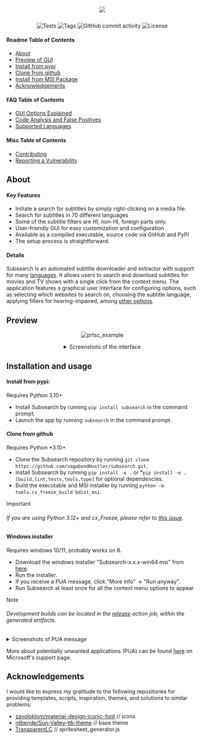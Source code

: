 <h1 align="center"><img src="https://raw.githubusercontent.com/vagabondHustler/SubSearch/main/assets/subsearch_v2.png"/></h1>

<div align="center">

![Tests](https://img.shields.io/github/actions/workflow/status/vagabondhustler/subsearch/ci.yml?style=flat-square&labelColor=1e1e2e&label=ci)
![Tags](https://img.shields.io/github/v/tag/vagabondhustler/subsearch?style=flat-square&labelColor=1e1e2e)
![GitHub commit activity](https://img.shields.io/github/commit-activity/m/vagabondhustler/subsearch?&style=flat-square&labelColor=1e1e2e)
![License](https://img.shields.io/github/license/vagabondhustler/SUbSearch?&style=flat-square&labelColor=1e1e2e)

</div>

#### Readme Table of Contents

- [About](#about)
- [Preview of GUI](#preview)
- [Install from pypi](#pypi)
- [Clone from github](#clone)
- [Install from MSI Package](#msi)
- [Acknowledgements](#thanks)

#### FAQ Table of Contents

- [GUI Options Explained](https://github.com/vagabondHustler/subsearch/discussions/556)
- [Code Analysis and False Positives](https://github.com/vagabondHustler/subsearch/discussions/557)
- [Supported Languages](https://github.com/vagabondHustler/subsearch/discussions/558)

#### Misc Table of Contents

- [Contributing](https://github.com/vagabondHustler/SubSearch/blob/main/.github/CONTRIBUTING.md)
- [Reporting a Vulnerability](https://github.com/vagabondHustler/SubSearch/blob/main/.github/SECURITY.md)

## About <a name = "about"></a>

#### Key Features
  
- Initiate a search for subtitles by simply right-clicking on a media file.
- Search for subtitles in 70 different languages
- Some of the subtitle filters are HI, non-HI, foreign parts only.
- User-friendly GUI for easy customization and configuration
- Available as a compiled executable, source code via GitHub and PyPI
- The setup process is straightforward.

#### Details

Subsearch is an automated subtitle downloader and extractor with support for many [languages](https://github.com/vagabondHustler/subsearch/discussions/558). It allows users to search and download subtitles for movies and TV shows with a single click from the context menu. The application features a graphical user interface for configuring options, such as selecting which websites to search on, choosing the subtitle language, applying filters for hearing-impaired, among [other options](https://github.com/vagabondHustler/subsearch/discussions/556).

## Preview <a name = "preview"></a>

<div align="center">

![prtsc_example](https://raw.githubusercontent.com/vagabondHustler/SubSearch/main/assets/example.gif)

<details>
<summary>Screenshots of the interface</summary>

![prtsc_language](https://github.com/vagabondHustler/subsearch/blob/main/assets/language_options.png?raw=true)

![prtsc_search](https://github.com/vagabondHustler/subsearch/blob/main/assets/search_filters.png?raw=true)

![prtsc_settings](https://github.com/vagabondHustler/subsearch/blob/main/assets/subsearch_options.png?raw=true)

![prtsc_download](https://github.com/vagabondHustler/subsearch/blob/main/assets/download_manager.png?raw=true)

</details>

</div>

## Installation and usage <a name = "getting_started_src"></a>

#### Install from pypi: <a name = "pypi"></a>

Requires Python 3.10+

- Install Subsearch by running `pip install subsearch` in the command prompt.
- Launch the app by running `subsearch` in the command prompt.

#### Clone from github <a name = "clone"></a>

Requires Python *3.10+

- Clone the Subsearch repository by running `git clone https://github.com/vagabondHustler/subsearch.git`.
- Install Subsearch by running `pip install -e .` or *`pip install -e .[build,lint,tests,tools,type]` for optional dependencies.
- Build the executable and MSI installer by running `python -m tools.cx_freeze_build bdist_msi`.

> [!IMPORTANT]  
> ###### If you are using Python 3.12+ and cx_Freeze, please refer to [this issue](https://github.com/marcelotduarte/cx_Freeze/issues/2153).

#### Windows installer <a name = "msi"></a>

Requires windows 10/11, probably works on 8.

- Download the windows installer "Subsearch-x.x.x-win64.msi" from [here](https://github.com/vagabondHustler/subsearch/releases).
- Run the installer.
- If you receive a PUA message, click "More info" → "Run anyway".
- Run Subsearch at least once for all the context menu options to appear

> [!NOTE]  
> ###### Development builds can be located in the [release](https://github.com/vagabondHustler/subsearch/actions/workflows/release.yml) action job, within the generated artifacts.

<details>
<summary>Screenshots of PUA message<a name = "pua"></a></summary>

![prtsc_moreinfo](https://raw.githubusercontent.com/vagabondHustler/SubSearch/main/assets/moreinfo.png)

![prtsc_runanyway](https://raw.githubusercontent.com/vagabondHustler/SubSearch/main/assets/runanyway.png)

---

</details>

More about potentially unwanted applications (PUA) can be found [here](https://support.microsoft.com/en-us/windows/protect-your-pc-from-potentially-unwanted-applications-c7668a25-174e-3b78-0191-faf0607f7a6e) on Microsoft's support page.

## Acknowledgements<a name = "thanks"></a>

I would like to express my gratitude to the following repositories for providing templates, scripts, inspiration, themes, and solutions to similar problems:

- [zavoloklom/material-design-iconic-font](https://github.com/zavoloklom/material-design-iconic-font) // icons
- [rdbende/Sun-Valley-ttk-theme](https://github.com/rdbende/Sun-Valley-ttk-theme) // base theme
- [TransparentLC](https://github.com/TransparentLC) // spritesheet_generator.js
